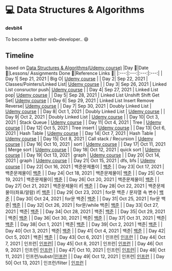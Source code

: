# 💻 Data Structures & Algorithms

#### devbit4

To become a better web-developer.. 😄

## Timeline
based on [Data Structures & Algorithms(Udemy course)](https://www.udemy.com/course/data-structures-algorithms-javascript/)
|Day 🖤|Date 📆|Lessons/ Assignments Done 📖|Reference Links 🔗|
|:---:|:---:|:---:|:---:|
| Day 1| Sep 21, 2021 | Big O| [Udemy course](https://www.udemy.com/course/data-structures-algorithms-javascript/)  |
| Day 2| Sep 22, 2021 | Classes/Pointers/Linked List| [Udemy course](https://www.udemy.com/course/data-structures-algorithms-javascript/)  |
| Day 3| Sep 26, 2021 | Linked List consructor push| [Udemy course](https://www.udemy.com/course/data-structures-algorithms-javascript/)  |
| Day 4| Sep 27, 2021 | Linked List pop| [Udemy course](https://www.udemy.com/course/data-structures-algorithms-javascript/)  |
| Day 5| Sep 28, 2021 | Linked List Unshift Shift Get Set| [Udemy course](https://www.udemy.com/course/data-structures-algorithms-javascript/)  |
| Day 6| Sep 29, 2021 | Linked List Insert Remove Reverse| [Udemy course](https://www.udemy.com/course/data-structures-algorithms-javascript/)  |
| Day 7| Sep 30, 2021 | Doubly Linked List | [Udemy course](https://www.udemy.com/course/data-structures-algorithms-javascript/)  |
| Day 8| Oct 1, 2021 | Doubly Linked List | [Udemy course](https://www.udemy.com/course/data-structures-algorithms-javascript/)  |
| Day 9| Oct 2, 2021 | Doubly Linked List | [Udemy course](https://www.udemy.com/course/data-structures-algorithms-javascript/)  |
| Day 10| Oct 3, 2021 | Stack Queue | [Udemy course](https://www.udemy.com/course/data-structures-algorithms-javascript/)  |
| Day 11| Oct 4, 2021 | Tree | [Udemy course](https://www.udemy.com/course/data-structures-algorithms-javascript/)  |
| Day 12| Oct 5, 2021 | Tree insert | [Udemy course](https://www.udemy.com/course/data-structures-algorithms-javascript/)  |
| Day 13| Oct 6, 2021 | Hash Table | [Udemy course](https://www.udemy.com/course/data-structures-algorithms-javascript/)  |
| Day 14| Oct 7, 2021 | Hash Table | [Udemy course](https://www.udemy.com/course/data-structures-algorithms-javascript/)  |
| Day 15| Oct 8, 2021 | Call stack / Recursion | [Udemy course](https://www.udemy.com/course/data-structures-algorithms-javascript/)  |
| Day 16| Oct 10, 2021 | sort | [Udemy course](https://www.udemy.com/course/data-structures-algorithms-javascript/)  |
| Day 17| Oct 11, 2021 | Merge sort | [Udemy course](https://www.udemy.com/course/data-structures-algorithms-javascript/)  |
| Day 18| Oct 12, 2021 | quick sort | [Udemy course](https://www.udemy.com/course/data-structures-algorithms-javascript/)  |
| Day 19| Oct 13, 2021 | graph | [Udemy course](https://www.udemy.com/course/data-structures-algorithms-javascript/)  |
| Day 20| Oct 14, 2021 | graph | [Udemy course](https://www.udemy.com/course/data-structures-algorithms-javascript/)  |
| Day 21| Oct 15, 2021 | dfs, bfs | [Udemy course](https://www.udemy.com/course/data-structures-algorithms-javascript/)  |
| Day 22| Oct 16, 2021 | 백준문제풀이 | [백준](https://www.acmicpc.net/step)  |
| Day 23| Oct 17, 2021 | 백준문제물이| [백준](https://www.acmicpc.net/step) |
| Day 24| Oct 18, 2021 | 백준문제물이| [백준](https://www.acmicpc.net/step) |
| Day 25| Oct 19, 2021 | 백준문제물이| [백준](https://www.acmicpc.net/step) |
| Day 26| Oct 20, 2021 | 백준문제물이| [백준](https://www.acmicpc.net/step) |
| Day 27| Oct 21, 2021 | 백준문제물이 if| [백준](https://www.acmicpc.net/step) |
| Day 28| Oct 22, 2021 | 백준문제물이(좌표/알람) if| [백준](https://www.acmicpc.net/step) |
| Day 29| Oct 23, 2021 | for문 백준 / 문자열 속 변수| [백준](https://www.acmicpc.net/step) |
| Day 30| Oct 24, 2021 | for문 백준| [백준](https://www.acmicpc.net/step) |
| Day 31| Oct 25, 2021 | for문 백준| [백준](https://www.acmicpc.net/step) |
| Day 32| Oct 26, 2021 | for문/while 백준| [백준](https://www.acmicpc.net/step) |
| Day 33| Oct 27, 2021 |  백준| [백준](https://www.acmicpc.net/step) |
| Day 34| Oct 28, 2021 |  백준| [백준](https://www.acmicpc.net/step) |
| Day 35| Oct 29, 2021 |  백준| [백준](https://www.acmicpc.net/step) |
| Day 36| Oct 30, 2021 | 백준| [백준](https://www.acmicpc.net/step) |
| Day 37| Oct 31, 2021 |  백준| [백준](https://www.acmicpc.net/step) |
| Day 38| Oct 1, 2021 |  백준| [백준](https://www.acmicpc.net/step) |
| Day 39| Oct 2, 2021 | 백준| [백준](https://www.acmicpc.net/step) |
| Day 40| Oct 3, 2021 |  백준| [백준](https://www.acmicpc.net/step) |
| Day 41| Oct 4, 2021 |  백준| [백준](https://www.acmicpc.net/step) |
| Day 42| Oct 5, 2021 |  백준| [백준](https://www.acmicpc.net/step) |
| Day 43| Oct 6, 2021 | 인프런| [인프런](https://www.inflearn.com/) |
| Day 44| Oct 7, 2021 | 인프런|  [인프런](https://www.inflearn.com/)|
| Day 45| Oct 8, 2021 |  인프런| [인프런](https://www.inflearn.com/) |
| Day 46| Oct 9, 2021 |  인프런| [인프런](https://www.inflearn.com/) |
| Day 47| Oct 10, 2021 | 인프런|  [인프런](https://www.inflearn.com/)|
| Day 48| Oct 11, 2021 |  인프런/substr|[인프런](https://www.inflearn.com/)  |
| Day 49| Oct 12, 2021 |  인프런| [인프런](https://www.inflearn.com/) |
| Day 50| Oct 13, 2021 |  인프런/filter | [인프런](https://www.inflearn.com/) |










